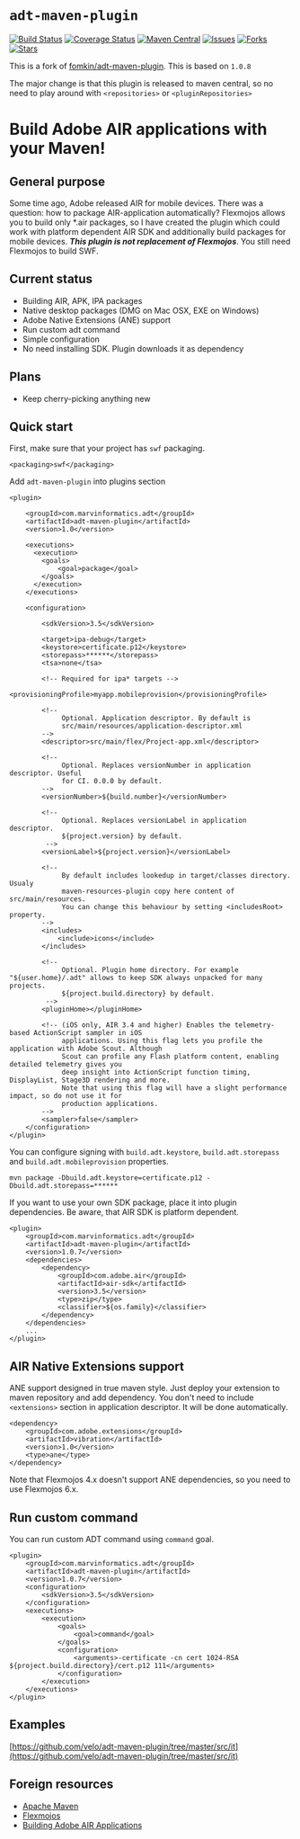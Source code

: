 # `adt-maven-plugin`

[![Build Status](https://travis-ci.org/velo/adt-maven-plugin.svg?branch=master)](https://travis-ci.org/velo/adt-maven-plugin?branch=master)
[![Coverage Status](https://coveralls.io/repos/github/velo/adt-maven-plugin/badge.svg?branch=master)](https://coveralls.io/github/velo/adt-maven-plugin?branch=master)
[![Maven Central](https://maven-badges.herokuapp.com/maven-central/com.marvinformatics.adt/adt-maven-plugin/badge.svg)](https://maven-badges.herokuapp.com/maven-central/com.marvinformatics.adt/adt-maven-plugin/)
[![Issues](https://img.shields.io/github/issues/velo/adt-maven-plugin.svg)](https://github.com/velo/adt-maven-plugin/issues)
[![Forks](https://img.shields.io/github/forks/velo/adt-maven-plugin.svg)](https://github.com/velo/adt-maven-plugin/network)
[![Stars](https://img.shields.io/github/stars/velo/adt-maven-plugin.svg)](https://github.com/velo/adt-maven-plugin/stargazers)

This is a fork of [fomkin/adt-maven-plugin](https://github.com/fomkin/adt-maven-plugin). This is based on `1.0.8`

The major change is that this plugin is released to maven central, so no need to play around with `<repositories>` or `<pluginRepositories>`

Build Adobe AIR applications with your Maven!
=============================================

General purpose
---------------

Some time ago, Adobe released AIR for mobile devices. There was a question: how to package AIR-application automatically? Flexmojos allows you to build only \*.air packages, so I have created the plugin which could work with platform dependent AIR SDK and additionally build packages for mobile devices. ***This plugin is not replacement of Flexmojos***. You still need Flexmojos to build SWF.

Current status
----------------------

* Building AIR, APK, IPA packages
* Native desktop packages (DMG on Mac OSX, EXE on Windows)
* Adobe Native Extensions (ANE) support
* Run custom adt command
* Simple configuration
* No need installing SDK. Plugin downloads it as dependency 
 
Plans
--------------------------------------------

* Keep cherry-picking anything new

Quick start
-----------------------------------------------

First, make sure that your project has `swf` packaging.

    <packaging>swf</packaging>

Add `adt-maven-plugin` into plugins section

    <plugin>
    
        <groupId>com.marvinformatics.adt</groupId>
        <artifactId>adt-maven-plugin</artifactId>
        <version>1.0</version>
        
        <executions>
          <execution>
            <goals>
                <goal>package</goal>
            </goals>
          </execution>
        </executions>
        
        <configuration>
        
            <sdkVersion>3.5</sdkVersion>
            
            <target>ipa-debug</target>
            <keystore>certificate.p12</keystore>
            <storepass>******</storepass>
            <tsa>none</tsa>

            <!-- Required for ipa* targets -->
            <provisioningProfile>myapp.mobileprovision</provisioningProfile>
            
            <!-- 
                 Optional. Application descriptor. By default is 
                 src/main/resources/application-descriptor.xml
            -->
            <descriptor>src/main/flex/Project-app.xml</descriptor>
            
            <!-- 
                 Optional. Replaces versionNumber in application descriptor. Useful
                 for CI. 0.0.0 by default. 
            -->
            <versionNumber>${build.number}</versionNumber>
            
            <!-- 
                 Optional. Replaces versionLabel in application descriptor. 
                 ${project.version} by default.
             -->
            <versionLabel>${project.version}</versionLabel>
            
            <!-- 
                 By default includes lookedup in target/classes directory. Usualy
                 maven-resources-plugin copy here content of src/main/resources.
                 You can change this behaviour by setting <includesRoot> property. 
            -->
            <includes>
                <include>icons</include>
            </includes>
            
            <!-- 
                 Optional. Plugin home directory. For example "${user.home}/.adt" allows to keep SDK always unpacked for many projects.
                 ${project.build.directory} by default.
             -->
            <pluginHome></pluginHome>

            <!-- (iOS only, AIR 3.4 and higher) Enables the telemetry-based ActionScript sampler in iOS 
                 applications. Using this flag lets you profile the application with Adobe Scout. Although
                 Scout can profile any Flash platform content, enabling detailed telemetry gives you 
                 deep insight into ActionScript function timing, DisplayList, Stage3D rendering and more.
                 Note that using this flag will have a slight performance impact, so do not use it for
                 production applications.
            -->
            <sampler>false</sampler>
        </configuration>
    </plugin>

You can configure signing with `build.adt.keystore`, `build.adt.storepass` and `build.adt.mobileprovision` properties.

    mvn package -Dbuild.adt.keystore=certificate.p12 -Dbuild.adt.storepass=******

If you want to use your own SDK package, place it into plugin dependencies. Be aware, that AIR SDK is platform dependent.

    <plugin>
        <groupId>com.marvinformatics.adt</groupId>
        <artifactId>adt-maven-plugin</artifactId>
        <version>1.0.7</version>
        <dependencies>
            <dependency>
                <groupId>com.adobe.air</groupId>
                <artifactId>air-sdk</artifactId>
                <version>3.5</version>
                <type>zip</type>
                <classifier>${os.family}</classifier>
            </dependency>
        </dependencies>
        ...
    </plugin>

AIR Native Extensions support
-----------------------------------------------
    
ANE support designed in true maven style. Just deploy your extension to maven repository and add dependency. You don't need to include `<extensions>` section in application descriptor. It will be done automatically.

    <dependency>
        <groupId>com.adobe.extensions</groupId>
        <artifactId>vibration</artifactId>
        <version>1.0</version>
        <type>ane</type>
    </dependency>

Note that Flexmojos 4.x doesn't support ANE dependencies, so you need to use Flexmojos 6.x.

Run custom command
-----------------------------------------------

You can run custom ADT command using `command` goal. 

    <plugin>
        <groupId>com.marvinformatics.adt</groupId>
        <artifactId>adt-maven-plugin</artifactId>
        <version>1.0.7</version>
        <configuration>
            <sdkVersion>3.5</sdkVersion>
        </configuration>
        <executions>
            <execution>
                <goals>
                    <goal>command</goal>
                </goals>
                <configuration>
                    <arguments>-certificate -cn cert 1024-RSA ${project.build.directory}/cert.p12 111</arguments>
                </configuration>
            </execution>
        </executions>
    </plugin>

Examples
-----------------------------------------------

[https://github.com/velo/adt-maven-plugin/tree/master/src/it](https://github.com/velo/adt-maven-plugin/tree/master/src/it)

Foreign resources
-----------------------------------------------

* [Apache Maven](http://maven.apache.org)
* [Flexmojos](http://flexmojos.net)
* [Building Adobe AIR Applications](http://help.adobe.com/en_US/air/build/air_buildingapps.pdf)
